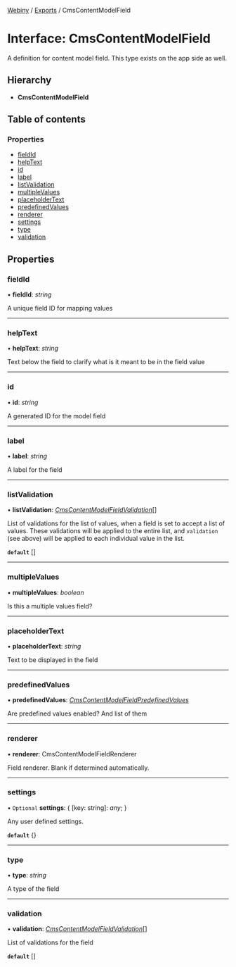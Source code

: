 [Webiny](../README.md) / [Exports](../modules.md) / CmsContentModelField

# Interface: CmsContentModelField

A definition for content model field. This type exists on the app side as well.

## Hierarchy

* **CmsContentModelField**

## Table of contents

### Properties

- [fieldId](cmscontentmodelfield.md#fieldid)
- [helpText](cmscontentmodelfield.md#helptext)
- [id](cmscontentmodelfield.md#id)
- [label](cmscontentmodelfield.md#label)
- [listValidation](cmscontentmodelfield.md#listvalidation)
- [multipleValues](cmscontentmodelfield.md#multiplevalues)
- [placeholderText](cmscontentmodelfield.md#placeholdertext)
- [predefinedValues](cmscontentmodelfield.md#predefinedvalues)
- [renderer](cmscontentmodelfield.md#renderer)
- [settings](cmscontentmodelfield.md#settings)
- [type](cmscontentmodelfield.md#type)
- [validation](cmscontentmodelfield.md#validation)

## Properties

### fieldId

• **fieldId**: *string*

A unique field ID for mapping values

___

### helpText

• **helpText**: *string*

Text below the field to clarify what is it meant to be in the field value

___

### id

• **id**: *string*

A generated ID for the model field

___

### label

• **label**: *string*

A label for the field

___

### listValidation

• **listValidation**: [*CmsContentModelFieldValidation*](cmscontentmodelfieldvalidation.md)[]

List of validations for the list of values, when a field is set to accept a list of values.
These validations will be applied to the entire list, and `validation` (see above) will be applied
to each individual value in the list.

**`default`** []

___

### multipleValues

• **multipleValues**: *boolean*

Is this a multiple values field?

___

### placeholderText

• **placeholderText**: *string*

Text to be displayed in the field

___

### predefinedValues

• **predefinedValues**: [*CmsContentModelFieldPredefinedValues*](cmscontentmodelfieldpredefinedvalues.md)

Are predefined values enabled? And list of them

___

### renderer

• **renderer**: CmsContentModelFieldRenderer

Field renderer. Blank if determined automatically.

___

### settings

• `Optional` **settings**: { [key: string]: *any*;  }

Any user defined settings.

**`default`** {}

___

### type

• **type**: *string*

A type of the field

___

### validation

• **validation**: [*CmsContentModelFieldValidation*](cmscontentmodelfieldvalidation.md)[]

List of validations for the field

**`default`** []
